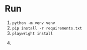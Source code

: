 # Run
1. ```python -m venv venv```
2. ```pip install -r requirements.txt```
3. ```playwright install```
4. ```python -B ./src/main.py
